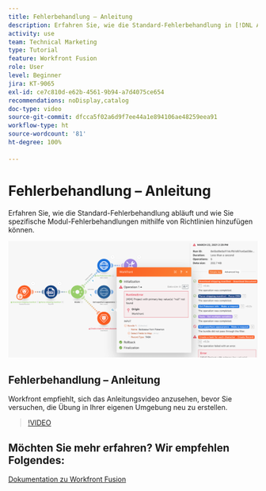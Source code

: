```yaml
---
title: Fehlerbehandlung – Anleitung
description: Erfahren Sie, wie die Standard-Fehlerbehandlung in [!DNL Adobe Workfront Fusion]abläuft und wie Sie spezifische Modul-Fehlerbehandlungen mithilfe von Richtlinien hinzufügen können.
activity: use
team: Technical Marketing
type: Tutorial
feature: Workfront Fusion
role: User
level: Beginner
jira: KT-9065
exl-id: ce7c810d-e62b-4561-9b94-a7d4075ce654
recommendations: noDisplay,catalog
doc-type: video
source-git-commit: dfcca5f02a6d9f7ee44a1e894106ae48259eea91
workflow-type: ht
source-wordcount: '81'
ht-degree: 100%

---
```


# Fehlerbehandlung – Anleitung

Erfahren Sie, wie die Standard-Fehlerbehandlung abläuft und wie Sie spezifische Modul-Fehlerbehandlungen mithilfe von Richtlinien hinzufügen können.

![Ein Bild eines Szenarios mit Fehlerbehandlung](assets/troubleshooting-and-error-handling-7.png)

## Fehlerbehandlung – Anleitung

Workfront empfiehlt, sich das Anleitungsvideo anzusehen, bevor Sie versuchen, die Übung in Ihrer eigenen Umgebung neu zu erstellen.

>[!VIDEO](https://video.tv.adobe.com/v/335306/?quality=12&learn=on&enablevpops)

## Möchten Sie mehr erfahren? Wir empfehlen Folgendes:

[Dokumentation zu Workfront Fusion](https://experienceleague.adobe.com/de/docs/workfront-fusion/using/get-started-with-fusion/understand-workfront-fusion/workfront-fusion-overview)
